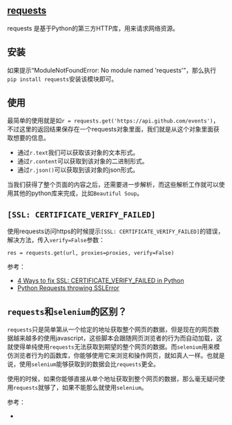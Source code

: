 ## [requests](https://requests.readthedocs.io/en/latest/)

requests 是基于Python的第三方HTTP库，用来请求网络资源。


## 安装

如果提示“ModuleNotFoundError: No module named 'requests'”，那么执行`pip install requests`安装该模块即可。


## 使用

最简单的使用就是如`r = requests.get('https://api.github.com/events')`，不过这里的返回结果保存在一个requests对象里面，我们就是从这个对象里面获取想要的信息。

- 通过`r.text`我们可以获取该对象的文本形式。
- 通过`r.content`可以获取到该对象的二进制形式。
- 通过`r.json()`可以获取到该对象的json形式。

当我们获得了整个页面的内容之后，还需要进一步解析，而这些解析工作就可以使用其他的python库来完成，比如`Beautiful Soup`。


## `[SSL: CERTIFICATE_VERIFY_FAILED]`

使用requests访问https的时候提示`[SSL: CERTIFICATE_VERIFY_FAILED]`的错误，解决方法，传入`verify=False`参数：

```
res = requests.get(url, proxies=proxies, verify=False)
```

参考：

- [4 Ways to fix SSL: CERTIFICATE_VERIFY_FAILED in Python](https://www.howtouselinux.com/post/ssl-certificate_verify_failed-in-python)
- [Python Requests throwing SSLError](https://stackoverflow.com/questions/10667960/python-requests-throwing-sslerror)

## `requests`和`selenium`的区别？

`requests`只是简单第从一个给定的地址获取整个网页的数据，但是现在的网页数据越来越多的使用javascript，这些脚本会跟随网页浏览者的行为而自动加载，这就使得单纯使用`requests`无法获取到期望的整个网页的数据。而`selenium`用来模仿浏览者行为的函数库，你能够使用它来浏览和操作网页，就如真人一样。也就是说，使用`selenium`能够获取到的数据会比`requests`更全。

使用的时候，如果你能够直接从单个地址获取到整个网页的数据，那么毫无疑问使用`requests`就够了，如果不能那么就使用`selenium`。

参考：

- [](https://www.reddit.com/r/learnpython/comments/fa5ms5/requests_vs_selenium/)